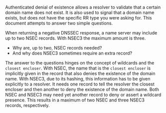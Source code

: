 Authenticated denial of existence allows a resolver to
validate that a certain domain name does not exist.
It is also used to signal that a domain
name exists, but does not have the specific RR type you were asking for.
This document attempts to answer two simple questions.

When returning a negative DNSSEC response, a name server may
include up to two NSEC records. With NSEC3 the maximum amount is three.
 
* Why are, up to two, NSEC records needed?
* And why does NSEC3 sometimes require an extra record?

The answer to the questions hinges on the concept of wildcards and the `closest encloser`.
With NSEC, the name that is the `closest encloser` is implicitly given
in the record that also denies the existence of the domain name.  With NSEC3, due
to its hashing, this information has to be given explicitly to a resolver.  It
needs one record to tell the resolver the closest encloser and then another to
deny the existence of the domain name.  Both NSEC and NSEC3 may need yet another
record to deny or assert a wildcard presence.
This results in a maximum of two NSEC and three NSEC3 records, respectively.
